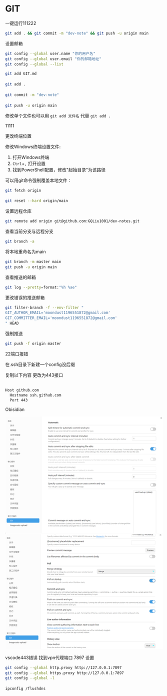 # GIT

一键运行111222

```bash
git add . && git commit -m "dev-note" && git push -u origin main
```

设置邮箱

```bash
git config --global user.name "你的用户名"
git config --global user.email "你的邮箱地址"
git config --global --list
```

```bash
git add GIT.md

git add .

git commit -m "dev-note"

git push -u origin main
```

修改单个文件也可以用 `git add 文件名` 代替 `git add .`

11111

更改终端位置

修改Windows终端设置文件:

1. 打开Windows终端
2. `Ctrl`+`,` 打开设置
3. 找到PowerShell配置，修改"起始目录"为该路径



可以用git命令强制覆盖本地文件：

```bash
git fetch origin

git reset --hard origin/main
```

设置远程仓库

```bash
git remote add origin git@github.com:GQLiu1001/dev-notes.git
```

查看当前分支与远程分支

```bash
git branch -a 
```

将本地重命名为main

```bash
git branch -m master main 
git push -u origin main 
```

查看推送的邮箱

```bash
git log --pretty=format:"%h %ae"
```



更改错误的推送邮箱

```bash
git filter-branch -f --env-filter "
GIT_AUTHOR_EMAIL='moondust1196551872@gmail.com'
GIT_COMMITTER_EMAIL='moondust1196551872@gmail.com'
" HEAD
```
强制推送
```bash
git push -f origin master
```



22端口报错

在.ssh目录下新建一个config没后缀

复制以下内容 更改为443接口

```

Host github.com
  Hostname ssh.github.com
  Port 443

```

Obisidian

![{859F1ABE-061B-42DC-A5C7-3EC9BD44C6BB}.png](https://raw.githubusercontent.com/GQLiu1001/mytc/master/img/%7B859F1ABE-061B-42DC-A5C7-3EC9BD44C6BB%7D.png)
![{34E6CC6A-1824-4335-80E7-E31CF4072C17}.png](https://raw.githubusercontent.com/GQLiu1001/mytc/master/img/%7B34E6CC6A-1824-4335-80E7-E31CF4072C17%7D.png)


vscode443错误
找到vpn代理端口 7897
设置
```bash
git config --global http.proxy http://127.0.0.1:7897
git config --global https.proxy http://127.0.0.1:7897
git config --global -l

ipconfig /flushdns
```
